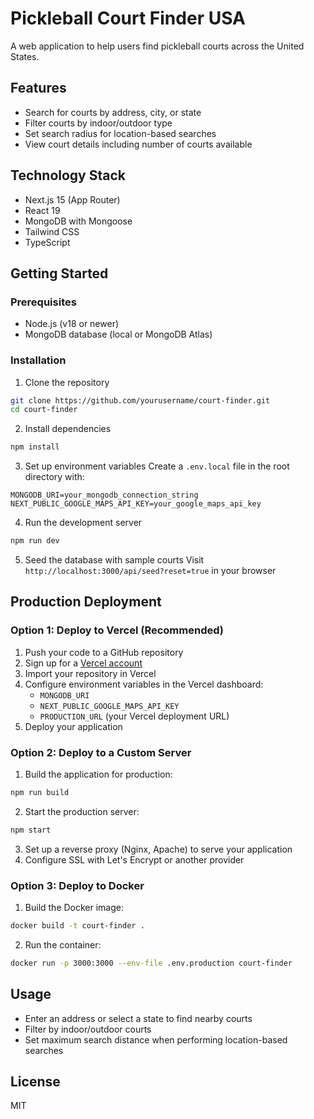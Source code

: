 # Pickleball Court Finder USA

A web application to help users find pickleball courts across the United States.

## Features

- Search for courts by address, city, or state
- Filter courts by indoor/outdoor type
- Set search radius for location-based searches
- View court details including number of courts available

## Technology Stack

- Next.js 15 (App Router)
- React 19
- MongoDB with Mongoose
- Tailwind CSS
- TypeScript

## Getting Started

### Prerequisites

- Node.js (v18 or newer)
- MongoDB database (local or MongoDB Atlas)

### Installation

1. Clone the repository

```bash
git clone https://github.com/yourusername/court-finder.git
cd court-finder
```

2. Install dependencies

```bash
npm install
```

3. Set up environment variables
   Create a `.env.local` file in the root directory with:

```
MONGODB_URI=your_mongodb_connection_string
NEXT_PUBLIC_GOOGLE_MAPS_API_KEY=your_google_maps_api_key
```

4. Run the development server

```bash
npm run dev
```

5. Seed the database with sample courts
   Visit `http://localhost:3000/api/seed?reset=true` in your browser

## Production Deployment

### Option 1: Deploy to Vercel (Recommended)

1. Push your code to a GitHub repository
2. Sign up for a [Vercel account](https://vercel.com)
3. Import your repository in Vercel
4. Configure environment variables in the Vercel dashboard:
   - `MONGODB_URI`
   - `NEXT_PUBLIC_GOOGLE_MAPS_API_KEY`
   - `PRODUCTION_URL` (your Vercel deployment URL)
5. Deploy your application

### Option 2: Deploy to a Custom Server

1. Build the application for production:

```bash
npm run build
```

2. Start the production server:

```bash
npm start
```

3. Set up a reverse proxy (Nginx, Apache) to serve your application
4. Configure SSL with Let's Encrypt or another provider

### Option 3: Deploy to Docker

1. Build the Docker image:

```bash
docker build -t court-finder .
```

2. Run the container:

```bash
docker run -p 3000:3000 --env-file .env.production court-finder
```

## Usage

- Enter an address or select a state to find nearby courts
- Filter by indoor/outdoor courts
- Set maximum search distance when performing location-based searches

## License

MIT

